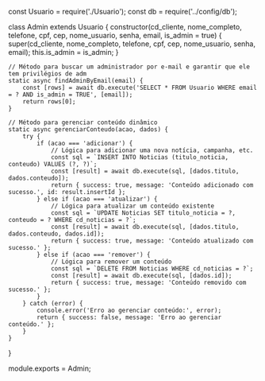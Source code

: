 const Usuario = require('./Usuario');
const db = require('../config/db');

class Admin extends Usuario {
    constructor(cd_cliente, nome_completo, telefone, cpf, cep, nome_usuario, senha, email, is_admin = true) {
        super(cd_cliente, nome_completo, telefone, cpf, cep, nome_usuario, senha, email);
        this.is_admin = is_admin;
    }

    // Método para buscar um administrador por e-mail e garantir que ele tem privilégios de adm
    static async findAdminByEmail(email) {
        const [rows] = await db.execute('SELECT * FROM Usuario WHERE email = ? AND is_admin = TRUE', [email]);
        return rows[0];
    }

    // Método para gerenciar conteúdo dinâmico
    static async gerenciarConteudo(acao, dados) {
        try {
            if (acao === 'adicionar') {
                // Lógica para adicionar uma nova notícia, campanha, etc.
                const sql = `INSERT INTO Noticias (titulo_noticia, conteudo) VALUES (?, ?)`;
                const [result] = await db.execute(sql, [dados.titulo, dados.conteudo]);
                return { success: true, message: 'Conteúdo adicionado com sucesso.', id: result.insertId };
            } else if (acao === 'atualizar') {
                // Lógica para atualizar um conteúdo existente
                const sql = `UPDATE Noticias SET titulo_noticia = ?, conteudo = ? WHERE cd_noticias = ?`;
                const [result] = await db.execute(sql, [dados.titulo, dados.conteudo, dados.id]);
                return { success: true, message: 'Conteúdo atualizado com sucesso.' };
            } else if (acao === 'remover') {
                // Lógica para remover um conteúdo
                const sql = `DELETE FROM Noticias WHERE cd_noticias = ?`;
                const [result] = await db.execute(sql, [dados.id]);
                return { success: true, message: 'Conteúdo removido com sucesso.' };
            }
        } catch (error) {
            console.error('Erro ao gerenciar conteúdo:', error);
            return { success: false, message: 'Erro ao gerenciar conteúdo.' };
        }
    }
}

module.exports = Admin;
